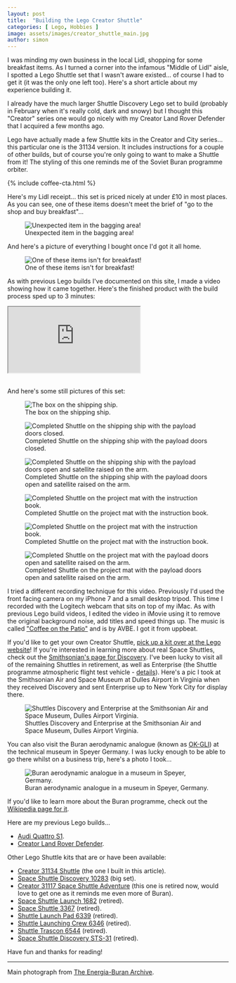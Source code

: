 ```yaml
---
layout: post
title:  "Building the Lego Creator Shuttle"
categories: [ Lego, Hobbies ]
image: assets/images/creator_shuttle_main.jpg
author: simon
---
```


I was minding my own business in the local Lidl, shopping for some breakfast items.  As I turned a corner into the infamous "Middle of Lidl" aisle, I spotted a Lego Shuttle set that I wasn't aware existed... of course I had to get it (it was the only one left too). Here's a short article about my experience building it.

I already have the much larger Shuttle Discovery Lego set to build (probably in February when it's really cold, dark and snowy) but I thought this "Creator" series one would go nicely with my Creator Land Rover Defender that I acquired a few months ago.

Lego have actually made a few Shuttle kits in the Creator and City series... this particular one is the 31134 version.  It includes instructions for a couple of other builds, but of course you're only going to want to make a Shuttle from it!  The styling of this one reminds me of the Soviet Buran programme orbiter.

{% include coffee-cta.html %}

Here's my Lidl receipt... this set is priced nicely at under £10 in most places.  As you can see, one of these items doesn't meet the brief of "go to the shop and buy breakfast"...

<figure class="figure">
  <img src="{{ site.baseurl }}/assets/images/creator_shuttle_receipt.jpg" alt="Unexpected item in the bagging area!">
  <figcaption class="figure-caption text-center">Unexpected item in the bagging area!</figcaption>
</figure>

And here's a picture of everything I bought once I'd got it all home.

<figure class="figure">
  <img src="{{ site.baseurl }}/assets/images/creator_shuttle_breakfast_items.jpg" alt="One of these items isn't for breakfast!">
  <figcaption class="figure-caption text-center">One of these items isn't for breakfast!</figcaption>
</figure>

As with previous Lego builds I've documented on this site, I made a video showing how it came together.  Here's the finished product with the build process sped up to 3 minutes:

<div class="embed-responsive embed-responsive-16by9">
  <iframe class="embed-responsive-item" src="https://www.youtube.com/embed/oNYa7CJxuRA?si=Z6Jwt1s3ZM94a2MC" allowfullscreen></iframe>
</div><br/>

And here's some still pictures of this set:

<div class="slick-carousel">
    <div>
        <figure class="figure">
        <img src="{{ site.baseurl }}/assets/images/creator_shuttle_box_shipping_ship.jpg" class="figure-img img-fluid" alt="The box on the shipping ship.">
        <figcaption class="figure-caption text-center">The box on the shipping ship.</figcaption>
        </figure>
    </div>
    <div>
        <figure class="figure">
        <img src="{{ site.baseurl }}/assets/images/creator_shuttle_shipping_ship_doors_closed.jpg" class="figure-img img-fluid" alt="Completed Shuttle on the shipping ship with the payload doors closed.">
        <figcaption class="figure-caption text-center">Completed Shuttle on the shipping ship with the payload doors closed.</figcaption>
        </figure>
    </div>
    <div>
        <figure class="figure">
        <img src="{{ site.baseurl }}/assets/images/creator_shuttle_shipping_ship_doors_open.jpg" class="figure-img img-fluid" alt="Completed Shuttle on the shipping ship with the payload doors open and satellite raised on the arm.">
        <figcaption class="figure-caption text-center">Completed Shuttle on the shipping ship with the payload doors open and satellite raised on the arm.</figcaption>
        </figure>
    </div>
    <div>
        <figure class="figure">
        <img src="{{ site.baseurl }}/assets/images/creator_shuttle_mat_instructions_1.jpg" class="figure-img img-fluid" alt="Completed Shuttle on the project mat with the instruction book.">
        <figcaption class="figure-caption text-center">Completed Shuttle on the project mat with the instruction book.</figcaption>
        </figure>
    </div>
    <div>
        <figure class="figure">
        <img src="{{ site.baseurl }}/assets/images/creator_shuttle_mat_instructions_2.jpg" class="figure-img img-fluid" alt="Completed Shuttle on the project mat with the instruction book.">
        <figcaption class="figure-caption text-center">Completed Shuttle on the project mat with the instruction book.</figcaption>
        </figure>
    </div>
    <div>
        <figure class="figure">
        <img src="{{ site.baseurl }}/assets/images/creator_shuttle_mat_doors_open.jpg" class="figure-img img-fluid" alt="Completed Shuttle on the project mat with the payload doors open and satellite raised on the arm.">
        <figcaption class="figure-caption text-center">Completed Shuttle on the project mat with the payload doors open and satellite raised on the arm.</figcaption>
        </figure>
    </div>
</div>

I tried a different recording technique for this video.  Previously I'd used the front facing camera on my iPhone 7 and a small desktop tripod.  This time I recorded with the Logitech webcam that sits on top of my iMac.  As with previous Lego build videos, I edited the video in iMovie using it to remove the original background noise, add titles and speed things up.  The music is called ["Coffee on the Patio"](https://uppbeat.io/track/avbe/coffee-on-the-patio) and is by AVBE.  I got it from uppbeat.

If you'd like to get your own Creator Shuttle, [pick up a kit over at the Lego website](https://www.lego.com/en-gb/product/space-shuttle-31134)!  If you're interested in learning more about real Space Shuttles, check out the [Smithsonian's page for Discovery](https://airandspace.si.edu/collection-objects/space-shuttle-discovery/nasm_A20120325000).  I've been lucky to visit all of the remaining Shuttles in retirement, as well as Enterprise (the Shuttle programme atmospheric flight test vehicle - [details](https://en.wikipedia.org/wiki/Space_Shuttle_Enterprise)).  Here's a pic I took at the Smithsonian Air and Space Museum at Dulles Airport in Virginia when they received Discovery and sent Enterprise up to New York City for display there.

<figure class="figure">
  <img src="{{ site.baseurl }}/assets/images/creator_shuttle_discovery_enterprise.jpg" alt="Shuttles Discovery and Enterprise at the Smithsonian Air and Space Museum, Dulles Airport Virginia.">
  <figcaption class="figure-caption text-center">Shuttles Discovery and Enterprise at the Smithsonian Air and Space Museum, Dulles Airport Virginia.</figcaption>
</figure>

You can also visit the Buran aerodynamic analogue (known as [OK-GLI](https://en.wikipedia.org/wiki/OK-GLI)) at the technical museum in Speyer Germany.  I was lucky enough to be able to go there whilst on a business trip, here's a photo I took...

<figure class="figure">
  <img src="{{ site.baseurl }}/assets/images/creator_shuttle_buran_okgli.jpg" alt="Buran aerodynamic analogue in a museum in Speyer, Germany.">
  <figcaption class="figure-caption text-center">Buran aerodynamic analogue in a museum in Speyer, Germany.</figcaption>
</figure>

If you'd like to learn more about the Buran programme, check out the [Wikipedia page for it](https://en.wikipedia.org/wiki/Buran_programme).

Here are my previous Lego builds... 

* [Audi Quattro S1](/building-the-lego-audi-quattro).  
* [Creator Land Rover Defender](/building-the-lego-creator-land-rover-defender).

Other Lego Shuttle kits that are or have been available:

* [Creator 31134 Shuttle](https://www.lego.com/en-gb/product/space-shuttle-31134) (the one I built in this article).
* [Space Shuttle Discovery 10283](https://www.lego.com/en-gb/product/nasa-space-shuttle-discovery-10283) (big set).
* [Creator 31117 Space Shuttle Adventure](https://www.lego.com/en-gb/product/space-shuttle-adventure-31117) (this one is retired now, would love to get one as it reminds me even more of Buran).
* [Space Shuttle Launch 1682](https://brickset.com/sets/1682-1/Space-Shuttle-Launch) (retired).
* [Space Shuttle 3367](https://brickset.com/sets/3367-1/Space-Shuttle) (retired).
* [Shuttle Launch Pad 6339](https://brickset.com/sets/6339-1/Shuttle-Launch-Pad) (retired).
* [Shuttle Launching Crew 6346](https://brickset.com/sets/6346-1/Shuttle-Launching-Crew) (retired).
* [Shuttle Trascon 6544](https://brickset.com/sets/6544-1/Shuttle-Transcon-2) (retired).
* [Space Shuttle Discovery STS-31](https://brickset.com/sets/7470-1/Space-Shuttle-Discovery-STS-31) (retired).

Have fun and thanks for reading!

---
Main photograph from [The Energia-Buran Archive](https://buranarchive.space/picture?/596/category/24-ok_ks_003).